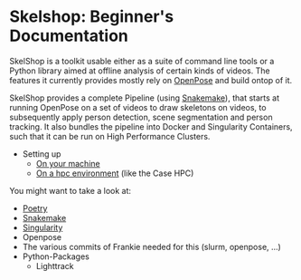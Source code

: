 # Skelshop: Beginner's Documentation

SkelShop is a toolkit usable either as a suite of command line tools or a Python library aimed at offline analysis of certain kinds of videos. The features it currently provides mostly rely on [OpenPose](https://github.com/CMU-Perceptual-Computing-Lab/openpose) and build ontop of it. 

SkelShop provides a complete Pipeline (using [Snakemake](https://snakemake.readthedocs.io/en/stable/tutorial/tutorial.html)), that starts at running OpenPose on a set of videos to draw skeletons on videos, to subsequently apply person detection, scene segmentation and person tracking. It also bundles the pipeline into Docker and Singularity Containers, such that it can be run on High Performance Clusters.

* Setting up
    * [On your machine](setup_local.md)
    * [On a hpc environment](setup_hpc.md) (like the Case HPC)
    
You might want to take a look at:
* [Poetry](poetry.md)
* [Snakemake](snakemake.md)
* [Singularity](singularity.md)
* Openpose
* The various commits of Frankie needed for this (slurm, openpose, ...)
* Python-Packages
    * Lighttrack